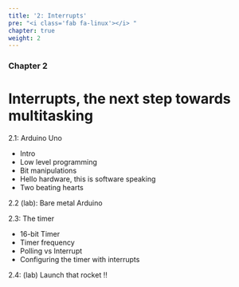 ```yaml
---
title: '2: Interrupts'
pre: "<i class='fab fa-linux'></i> "
chapter: true
weight: 2
---
```


### Chapter 2

# Interrupts, the next step towards multitasking

2.1: Arduino Uno

  * Intro
  * Low level programming
  * Bit manipulations
  * Hello hardware, this is software speaking
  * Two beating hearts

2.2 (lab): Bare metal Arduino

2.3: The timer

  * 16-bit Timer
  * Timer frequency
  * Polling vs Interrupt
  * Configuring the timer with interrupts

2.4: (lab) Launch that rocket !!

<!--
2.5: The internals of interrupts

  * The internals
-->